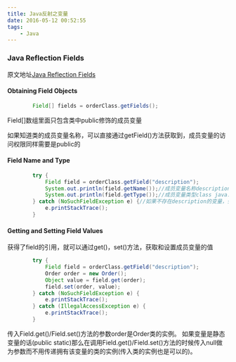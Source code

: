 ```yaml
---
title: Java反射之变量
date: 2016-05-12 00:52:55
tags:
    - Java
---
```

### Java Reflection Fields
原文地址[Java Reflection Fields](http://tutorials.jenkov.com/java-reflection/fields.html)

#### Obtaining Field Objects

```java
        Field[] fields = orderClass.getFields();
```

Field[]数组里面只包含类中public修饰的成员变量

如果知道类的成员变量名称，可以直接通过getField()方法获取到，成员变量的访问权限同样需要是public的

#### Field Name and Type

```java
        try {
            Field field = orderClass.getField("description");
            System.out.println(field.getName());//成员变量名称description
            System.out.println(field.getType());//成员变量类型class java.lang.String
        } catch (NoSuchFieldException e) {//如果不存在description的变量，会抛出NoSuchFieldException
            e.printStackTrace();
        }
```

#### Getting and Setting Field Values

获得了field的引用，就可以通过get()，set()方法，获取和设置成员变量的值

```java
        try {
            Field field = orderClass.getField("description");
            Order order = new Order();
            Object value = field.get(order);
            field.set(order, value);
        } catch (NoSuchFieldException e) {
            e.printStackTrace();
        } catch (IllegalAccessException e) {
            e.printStackTrace();
        }
```

传入Field.get()/Field.set()方法的参数order是Order类的实例。
如果变量是静态变量的话(public static)那么在调用Field.get()/Field.set()方法的时候传入null做为参数而不用传递拥有该变量的类的实例(传入类的实例也是可以的)。


